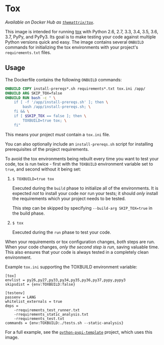 # Tox

*Available on Docker Hub as [`themattrix/tox`](https://registry.hub.docker.com/u/themattrix/tox/).*

This image is intended for running [tox](https://tox.readthedocs.org/en/latest/) with
Python 2.6, 2.7, 3.3, 3.4, 3.5, 3.6, 3.7, PyPy, and PyPy3.
Its goal is to make testing your code against multiple Python versions quick and easy.
The image contains several `ONBUILD` commands for initializing the tox environments with
your project's `requirements.txt` files.


## Usage

The Dockerfile contains the following `ONBUILD` commands:

```dockerfile
ONBUILD COPY install-prereqs*.sh requirements*.txt tox.ini /app/
ONBUILD ARG SKIP_TOX=false
ONBUILD RUN bash -c " \
    if [ -f '/app/install-prereqs.sh' ]; then \
        bash /app/install-prereqs.sh; \
    fi && \
    if [ $SKIP_TOX == false ]; then \
        TOXBUILD=true tox; \
    fi"
```

This means your project *must* contain a `tox.ini` file.

You can also optionally include an `install-prereqs.sh` script for installing
prerequisites of the project requirements.

To avoid the tox environments being rebuilt every time you want to test your code,
tox is run twice - first with the `TOXBUILD` environment variable set to `true`,
and second without it being set:

1. `$ TOXBUILD=true tox`

    Executed during the `build` phase to initialize all of the environments. It is
    expected *not* to install your code nor run your tests; it should *only*
    install the requirements which your project needs to be tested.

    This step can be skipped by specifying `--build-arg SKIP_TOX=true` in the build phase.

2. `$ tox`

    Executed during the `run` phase to test your code.


When your requirements or tox configuration changes, *both* steps are run.
When your code changes, *only the second step is run*, saving valuable time.
This also ensures that your code is always tested in a completely clean
environment.

Example `tox.ini` supporting the TOXBUILD environment variable:

    [tox]
    envlist = py26,py27,py33,py34,py35,py36,py37,pypy,pypy3
    skipsdist = {env:TOXBUILD:false}

    [testenv]
    passenv = LANG
    whitelist_externals = true
    deps =
        -rrequirements_test_runner.txt
        -rrequirements_static_analysis.txt
        -rrequirements_test.txt
    commands = {env:TOXBUILD:./tests.sh --static-analysis}


For a full example, see the [`python-pypi-template`](https://github.com/themattrix/python-pypi-template) project, which uses this image.
